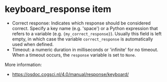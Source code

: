 # keyboard_response item 

- Correct response: Indicates which response should be considered correct. Specify a key name (e.g. 'space') or a Python expression that refers to a variable (e.g. `{my_correct_response}`). Usually this field is left empty, in which case the variable `correct_response` is automatically used when defined.
- Timeout: a numeric duration in milliseconds or 'infinite' for no timeout. When a timeout occurs, the `response` variable is set to `None`.

More information:

- <https://osdoc.cogsci.nl/4.0/manual/response/keyboard/>
